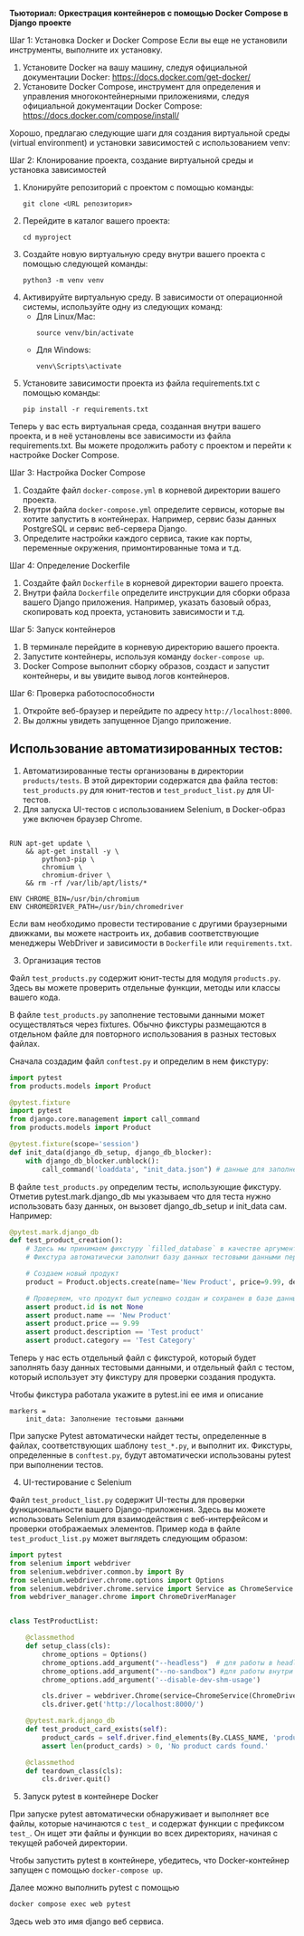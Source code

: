 **Тьюториал: Оркестрация контейнеров с помощью Docker Compose в Django проекте**

Шаг 1: Установка Docker и Docker Compose
Если вы еще не установили инструменты, выполните их установку.
1. Установите Docker на вашу машину, следуя официальной документации Docker: https://docs.docker.com/get-docker/
2. Установите Docker Compose, инструмент для определения и управления многоконтейнерными приложениями, следуя официальной документации Docker Compose: https://docs.docker.com/compose/install/

Хорошо, предлагаю следующие шаги для создания виртуальной среды (virtual environment) и установки зависимостей с использованием venv:

Шаг 2: Клонирование проекта, cоздание виртуальной среды и установка зависимостей

1. Клонируйте репозиторий с проектом с помощью команды: 
   ```
   git clone <URL репозитория>
   ```
2. Перейдите в каталог вашего проекта: 
   ```
   cd myproject
   ```
3. Создайте новую виртуальную среду внутри вашего проекта с помощью следующей команды:
   ```
   python3 -m venv venv
   ```
4. Активируйте виртуальную среду. В зависимости от операционной системы, используйте одну из следующих команд:
   - Для Linux/Mac:
     ```
     source venv/bin/activate
     ```
   - Для Windows:
     ```
     venv\Scripts\activate
     ```
5. Установите зависимости проекта из файла requirements.txt с помощью команды:
   ```
   pip install -r requirements.txt
   ```
Теперь у вас есть виртуальная среда, созданная внутри вашего проекта, и в неё установлены все зависимости из файла requirements.txt. Вы можете продолжить работу с проектом и перейти к настройке Docker Compose.

Шаг 3: Настройка Docker Compose
1. Создайте файл `docker-compose.yml` в корневой директории вашего проекта.
2. Внутри файла `docker-compose.yml` определите сервисы, которые вы хотите запустить в контейнерах. Например, сервис базы данных PostgreSQL и сервис веб-сервера Django.
3. Определите настройки каждого сервиса, такие как порты, переменные окружения, примонтированные тома и т.д.

Шаг 4: Определение Dockerfile
1. Создайте файл `Dockerfile` в корневой директории вашего проекта.
2. Внутри файла `Dockerfile` определите инструкции для сборки образа вашего Django приложения. Например, указать базовый образ, скопировать код проекта, установить зависимости и т.д.

Шаг 5: Запуск контейнеров
1. В терминале перейдите в корневую директорию вашего проекта.
2. Запустите контейнеры, используя команду `docker-compose up`.
3. Docker Compose выполнит сборку образов, создаст и запустит контейнеры, и вы увидите вывод логов контейнеров.

Шаг 6: Проверка работоспособности
1. Откройте веб-браузер и перейдите по адресу `http://localhost:8000`.
2. Вы должны увидеть запущенное Django приложение.

## Использование автоматизированных тестов:

1. Автоматизированные тесты организованы в директории `products/tests`. В этой директории содержатся два файла тестов: `test_products.py` для юнит-тестов и `test_product_list.py` для UI-тестов.
2. Для запуска UI-тестов с использованием Selenium, в Docker-образ уже включен браузер Chrome.

```

RUN apt-get update \
    && apt-get install -y \
        python3-pip \
        chromium \
        chromium-driver \
    && rm -rf /var/lib/apt/lists/*

ENV CHROME_BIN=/usr/bin/chromium
ENV CHROMEDRIVER_PATH=/usr/bin/chromedriver

```

Если вам необходимо провести тестирование с другими браузерными движками, вы можете настроить их, добавив соответствующие менеджеры WebDriver и зависимости в `Dockerfile` или `requirements.txt`.

3. Организация тестов

  Файл `test_products.py` содержит юнит-тесты для модуля `products.py`. Здесь вы можете проверить отдельные функции, методы или классы вашего кода. 

В файле `test_products.py` заполнение тестовыми данными может осуществляться через fixtures.
Обычно фикстуры размещаются в отдельном файле для повторного использования в разных тестовых файлах.

Сначала создадим файл `conftest.py` и определим в нем фикстуру:

```python
import pytest
from products.models import Product

@pytest.fixture
import pytest
from django.core.management import call_command
from products.models import Product

@pytest.fixture(scope='session')
def init_data(django_db_setup, django_db_blocker):
    with django_db_blocker.unblock(): 
        call_command('loaddata', "init_data.json") # данные для заполнения лежат в init_data.json
```

В файле `test_products.py` определим тесты, использующие фикстуру. Отметив pytest.mark.django_db мы указываем что для теста нужно использовать базу данных, он вызовет django_db_setup и init_data сам.  Например:

```python
@pytest.mark.django_db
def test_product_creation():
    # Здесь мы принимаем фикстуру `filled_database` в качестве аргумента теста
    # Фикстура автоматически заполнит базу данных тестовыми данными перед выполнением этого теста

    # Создаем новый продукт
    product = Product.objects.create(name='New Product', price=9.99, description='Test product', category='Test Category')

    # Проверяем, что продукт был успешно создан и сохранен в базе данных
    assert product.id is not None
    assert product.name == 'New Product'
    assert product.price == 9.99
    assert product.description == 'Test product'
    assert product.category == 'Test Category'
```

Теперь у нас есть отдельный файл с фикстурой, который будет заполнять базу данных тестовыми данными, и отдельный файл с тестом, который использует эту фикстуру для проверки создания продукта.

Чтобы фикстура работала укажите в pytest.ini ее имя и описание

```
markers =
    init_data: Заполнение тестовыми данными
```

При запуске Pytest автоматически найдет тесты, определенные в файлах, соответствующих шаблону `test_*.py`, и выполнит их. Фикстуры, определенные в `conftest.py`, будут автоматически использованы pytest при выполнении тестов.

4. UI-тестирование с Selenium

 Файл `test_product_list.py` содержит UI-тесты для проверки функциональности вашего Django-приложения. Здесь вы можете использовать Selenium для взаимодействия с веб-интерфейсом и проверки отображаемых элементов. Пример кода в файле `test_product_list.py` может выглядеть следующим образом:

```python
import pytest
from selenium import webdriver
from selenium.webdriver.common.by import By
from selenium.webdriver.chrome.options import Options
from selenium.webdriver.chrome.service import Service as ChromeService
from webdriver_manager.chrome import ChromeDriverManager


class TestProductList:

    @classmethod
    def setup_class(cls):
        chrome_options = Options()
        chrome_options.add_argument("--headless")  # для работы в headless режиме
        chrome_options.add_argument("--no-sandbox") #для работы внутри контейнера
        chrome_options.add_argument('--disable-dev-shm-usage')

        cls.driver = webdriver.Chrome(service=ChromeService(ChromeDriverManager().install()),options=chrome_options)
        cls.driver.get('http://localhost:8000/')

    @pytest.mark.django_db
    def test_product_card_exists(self):
        product_cards = self.driver.find_elements(By.CLASS_NAME, 'product-container')
        assert len(product_cards) > 0, 'No product cards found.'

    @classmethod
    def teardown_class(cls):
        cls.driver.quit()
```

5. Запуск pytest в контейнере Docker

При запуске pytest автоматически обнаруживает и выполняет все файлы, которые начинаются с `test_` и содержат функции с префиксом `test_`. Он ищет эти файлы и функции во всех директориях, начиная с текущей рабочей директории.

Чтобы запустить pytest в контейнере, убедитесь, что Docker-контейнер запущен с помощью `docker-compose up`.

Далее можно выполнить pytest с помощью 
```cmd
docker compose exec web pytest
```
Здесь web это имя django веб сервиса.